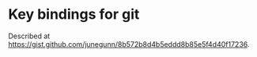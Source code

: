 # Key bindings for git

Described at https://gist.github.com/junegunn/8b572b8d4b5eddd8b85e5f4d40f17236.
